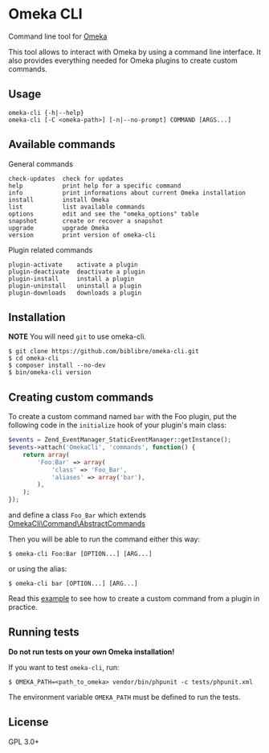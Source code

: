 # Omeka CLI

Command line tool for [Omeka][omeka]

This tool allows to interact with Omeka by using a command line interface.
It also provides everything needed for Omeka plugins to create custom
commands.

## Usage

    omeka-cli {-h|--help}
    omeka-cli [-C <omeka-path>] [-n|--no-prompt] COMMAND [ARGS...]

## Available commands

General commands

    check-updates  check for updates
    help           print help for a specific command
    info           print informations about current Omeka installation
    install        install Omeka
    list           list available commands
    options        edit and see the "omeka_options" table
    snapshot       create or recover a snapshot
    upgrade        upgrade Omeka
    version        print version of omeka-cli

Plugin related commands

    plugin-activate    activate a plugin
    plugin-deactivate  deactivate a plugin
    plugin-install     install a plugin
    plugin-uninstall   uninstall a plugin
    plugin-downloads   downloads a plugin

## Installation

**NOTE** You will need `git` to use omeka-cli.

    $ git clone https://github.com/biblibre/omeka-cli.git
    $ cd omeka-cli
    $ composer install --no-dev
    $ bin/omeka-cli version

## Creating custom commands

To create a custom command named `bar` with the Foo plugin, put the
following code in the `initialize` hook of your plugin's main class:

```php
$events = Zend_EventManager_StaticEventManager::getInstance();
$events->attach('OmekaCli', 'commands', function() {
    return array(
        'Foo:Bar' => array(
            'class' => 'Foo_Bar',
            'aliases' => array('bar'),
        ),
    );
});
```

and define a class `Foo_Bar` which extends
[OmekaCli\Command\AbstractCommands](src/Command/AbstractCommands.php)

Then you will be able to run the command either this way:

    $ omeka-cli Foo:Bar [OPTION...] [ARG...]

or using the alias:

    $ omeka-cli bar [OPTION...] [ARG...]

Read this [example][example] to see how to create a custom command from a
plugin in practice.

## Running tests

**Do not run tests on your own Omeka installation!**

If you want to test `omeka-cli`, run:

    $ OMEKA_PATH=<path_to_omeka> vendor/bin/phpunit -c tests/phpunit.xml

The environment variable `OMEKA_PATH` must be defined to run the tests.

## License

GPL 3.0+

[example]: https://github.com/biblibre/omeka-plugin-Foo
[omeka]:   http://omeka.org/
